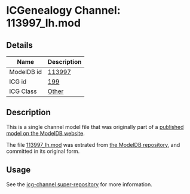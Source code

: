 # ICGenealogy Channel: 113997\_Ih.mod

## Details

Name | Description
---- | -----------
ModelDB id | [113997](http://senselab.med.yale.edu/ModelDB/ShowModel.cshtml?model=113997)
ICG id | [199](http://icg.neurotheory.ox.ac.uk/channels/other/199)
ICG Class | [Other](http://icg.neurotheory.ox.ac.uk/channels/other)

## Description

This is a single channel model file that was originally part of a [published model on the ModelDB website](http://senselab.med.yale.edu/mModelDB/ShowModel.cshtml?model=113997).

The file [113997\_Ih.mod](113997_Ih.mod) was extrated from [the ModelDB repository](http://senselab.med.yale.edu/ModelDB/ShowModel.cshtml?model=113997), and committed in its original form.

## Usage

See the [icg-channel super-repository](https://github.com/icgenealogy/icg-channels) for more information.